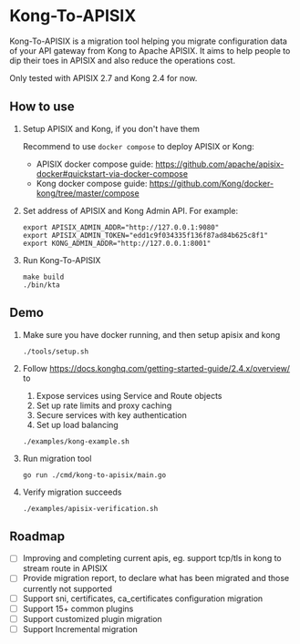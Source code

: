 # Kong-To-APISIX

Kong-To-APISIX is a migration tool helping you migrate configuration data of your API gateway from Kong to Apache APISIX. It aims to help people to dip their toes in APISIX and also reduce the operations cost.

Only tested with APISIX 2.7 and Kong 2.4 for now.

## How to use
1. Setup APISIX and Kong, if you don't have them

   Recommend to use `docker compose` to deploy APISIX or Kong:
   - APISIX docker compose guide: https://github.com/apache/apisix-docker#quickstart-via-docker-compose
   - Kong docker compose guide: https://github.com/Kong/docker-kong/tree/master/compose

2. Set address of APISIX and Kong Admin API. For example:

   ```shell
   export APISIX_ADMIN_ADDR="http://127.0.0.1:9080"
   export APISIX_ADMIN_TOKEN="edd1c9f034335f136f87ad84b625c8f1"
   export KONG_ADMIN_ADDR="http://127.0.0.1:8001"
   ```

3. Run Kong-To-APISIX

   ```shell
   make build
   ./bin/kta
   ```

## Demo

1. Make sure you have docker running, and then setup apisix and kong
    ```shell
    ./tools/setup.sh
    ```

2. Follow https://docs.konghq.com/getting-started-guide/2.4.x/overview/ to
   1. Expose services using Service and Route objects
   2. Set up rate limits and proxy caching
   3. Secure services with key authentication
   4. Set up load balancing
    ```shell
    ./examples/kong-example.sh
    ```

3. Run migration tool
    ```shell
    go run ./cmd/kong-to-apisix/main.go
    ```

4. Verify migration succeeds
    ```shell
    ./examples/apisix-verification.sh
    ```

## Roadmap
- [ ] Improving and completing current apis, eg. support tcp/tls in kong to stream route in APISIX
- [ ] Provide migration report, to declare what has been migrated and those currently not supported
- [ ] Support sni, certificates, ca_certificates configuration migration
- [ ] Support 15+ common plugins
- [ ] Support customized plugin migration
- [ ] Support Incremental migration

